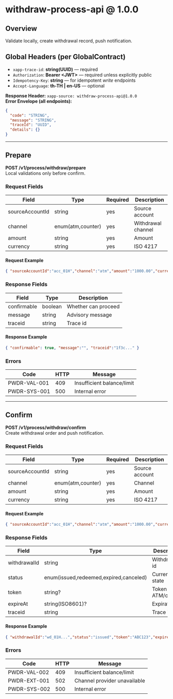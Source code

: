 # withdraw-process-api @ 1.0.0

## Overview
Validate locally, create withdrawal record, push notification.

## Global Headers (per GlobalContract)
- `xapp-trace-id`: **string(UUID)** — required
- `Authorization`: **Bearer &lt;JWT&gt;** — required unless explicitly public
- `Idempotency-Key`: **string** — for idempotent *write* endpoints
- `Accept-Language`: **th-TH | en-US** — optional

**Response Header:** `xapp-source: withdraw-process-api@1.0.0`  
**Error Envelope (all endpoints):**
```json
{
  "code": "STRING",
  "message": "STRING",
  "traceId": "UUID",
  "details": {}
}
```

---
## Prepare
**POST /v1/process/withdraw/prepare**  
Local validations only before confirm.

### Request Fields
| Field | Type | Required | Description |
|---|---|---|---|
| sourceAccountId | string | yes | Source account |
| channel | enum(atm,counter) | yes | Withdrawal channel |
| amount | string | yes | Amount |
| currency | string | yes | ISO 4217 |

#### Request Example
```json
{ "sourceAccountId":"acc_01H","channel":"atm","amount":"1000.00","currency":"THB" }
```


### Response Fields
| Field | Type | Description |
|---|---|---|
| confirmable | boolean | Whether can proceed |
| message | string | Advisory message |
| traceid | string | Trace id |

#### Response Example
```json
{ "confirmable": true, "message":"", "traceid":"1f3c..." }
```


### Errors
| Code | HTTP | Message |
|---|---|---|
PWDR-VAL-001 | 409 | Insufficient balance/limit
PWDR-SYS-001 | 500 | Internal error

---
## Confirm
**POST /v1/process/withdraw/confirm**  
Create withdrawal order and push notification.

### Request Fields
| Field | Type | Required | Description |
|---|---|---|---|
| sourceAccountId | string | yes | Source account |
| channel | enum(atm,counter) | yes | Channel |
| amount | string | yes | Amount |
| currency | string | yes | ISO 4217 |

#### Request Example
```json
{ "sourceAccountId":"acc_01H","channel":"atm","amount":"1000.00","currency":"THB" }
```


### Response Fields
| Field | Type | Description |
|---|---|---|
| withdrawalId | string | Withdrawal id |
| status | enum(issued,redeemed,expired,canceled) | Current state |
| token | string? | Token for ATM/counter |
| expireAt | string(ISO8601)? | Expiration |
| traceid | string | Trace id |

#### Response Example
```json
{ "withdrawalId":"wd_01H...","status":"issued","token":"ABC123","expireAt":"2025-08-28T09:00:00+07:00","traceid":"1f3c..." }
```


### Errors
| Code | HTTP | Message |
|---|---|---|
PWDR-VAL-002 | 409 | Insufficient balance/limit
PWDR-EXT-001 | 502 | Channel provider unavailable
PWDR-SYS-002 | 500 | Internal error
